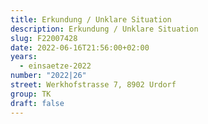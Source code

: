 ```yaml
---
title: Erkundung / Unklare Situation
description: Erkundung / Unklare Situation
slug: F22007428
date: 2022-06-16T21:56:00+02:00
years:
  - einsaetze-2022
number: "2022|26"
street: Werkhofstrasse 7, 8902 Urdorf
group: TK
draft: false
---
```


